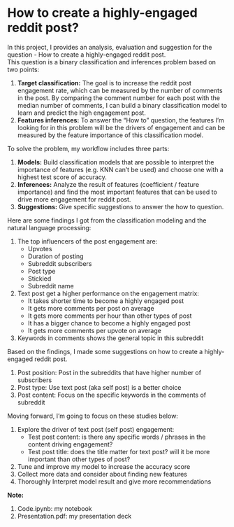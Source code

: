# How to create a highly-engaged reddit post?

In this project, I provides an analysis, evaluation and suggestion for the question - How to create a highly-engaged reddit post.   
This question is a binary classification and inferences problem based on two points:  
1. **Target classification:** The goal is to increase the reddit post engagement rate, which can be measured by the number of comments in the post. By comparing the comment number for each post with the median number of comments, I can build a binary classification model to learn and predict the high engagement post.  
2. **Features inferences:** To answer the “How to” question, the features I’m looking for in this problem will be the drivers of engagement and can be measured by the feature importance of this classification model.
  
To solve the problem, my workflow includes three parts:  
1. **Models:** Build classification models that are possible to interpret the importance of features (e.g. KNN can’t be used) and choose one with a highest test score of accuracy.
2. **Inferences:** Analyze the result of features (coefficient / feature importance) and find the most important features that can be used to drive more engagement for reddit post.
3. **Suggestions:** Give specific suggestions to answer the how to question.  
  
Here are some findings I got from the classification modeling and the natural language processing:  
1. The top influencers of the post engagement are: 
    - Upvotes
    - Duration of posting
    - Subreddit subscribers
    - Post type
    - Stickied
    - Subreddit name
2. Text post get a higher performance on the engagement matrix: 
    - It takes shorter time to become a highly engaged post
    - It gets more comments per post on average
    - It gets more comments per hour than other types of post
    - It has a bigger chance to become a highly engaged post
    - It gets more comments per upvote on average
3. Keywords in comments shows the general topic in this subreddit  
  
Based on the findings, I made some suggestions on how to create a highly-engaged reddit post.
1. Post position: Post in the subreddits that have higher number of subscribers
2. Post type: Use text post (aka self post) is a better choice
3. Post content: Focus on the specific keywords in the comments of subreddit
  
Moving forward, I’m going to focus on these studies below: 
1. Explore the driver of text post (self post) engagement: 
    - Test post content: is there any specific words / phrases in the content driving engagement?
    - Test post title: does the title matter for text post? will it be more important than other types of post?
2. Tune and improve my model to increase the accuracy score
3. Collect more data and consider about finding new features 
4. Thoroughly Interpret model result and give more recommendations

**Note:**
1. Code.ipynb: my notebook
2. Presentation.pdf: my presentation deck